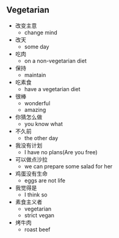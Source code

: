 ## Vegetarian

* 改变主意
  * change mind
* 改天
  * some day
* 吃肉
  * on a non-vegetarian diet
* 保持
  * maintain
* 吃素食
  * have a vegetarian diet
* 很棒
  * wonderful
  * amazing
* 你猜怎么做
  * you know what
* 不久前
  * the other day
* 我没有计划
  * I have no plans(Are you free)
* 可以做点沙拉
  * we can prepare some salad for her
* 鸡蛋没有生命
  * eggs are not life
* 我觉得是
  * I think so
* 素食主义者
  * vegetarian
  * strict vegan
* 烤牛肉
  * roast beef